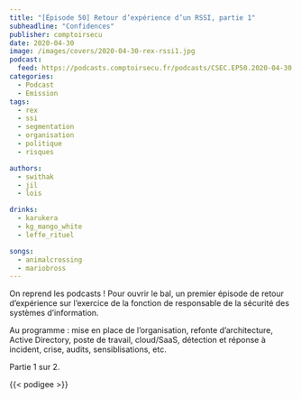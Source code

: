 ```yaml
---
title: "[Épisode 50] Retour d’expérience d’un RSSI, partie 1"
subheadline: "Confidences"
publisher: comptoirsecu
date: 2020-04-30
image: /images/covers/2020-04-30-rex-rssi1.jpg
podcast:
  feed: https://podcasts.comptoirsecu.fr/podcasts/CSEC.EP50.2020-04-30.REX_RSSI_1.m4a
categories:
  - Podcast
  - Emission
tags:
  - rex
  - ssi
  - segmentation
  - organisation
  - politique
  - risques

authors:
  - swithak
  - jil
  - lois

drinks:
  - karukera
  - kg_mango_white
  - leffe_rituel

songs:
  - animalcrossing
  - mariobross
---
```


On reprend les podcasts ! Pour ouvrir le bal, un premier épisode de retour d’expérience sur l’exercice de la fonction de responsable de la sécurité des systèmes d’information. 

Au programme : mise en place de l’organisation, refonte d’architecture, Active Directory, poste de travail, cloud/SaaS, détection et réponse à incident, crise, audits, sensiblisations, etc.

Partie 1 sur 2.

{{< podigee >}}
